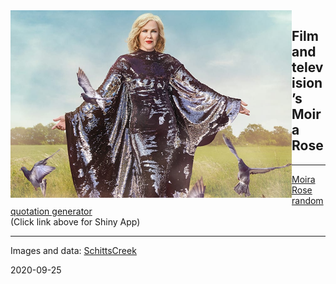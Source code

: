 
<img align="left" height = "300" width = "450" src="www/moiracrows.png">

## Film and television’s Moira Rose

-----

[Moira Rose random quotation
generator](https://kaizadp.shinyapps.io/moirarose/)  
(Click link above for Shiny App)

-----

Images and data: [SchittsCreek](https://twitter.com/SchittsCreek)

2020-09-25
